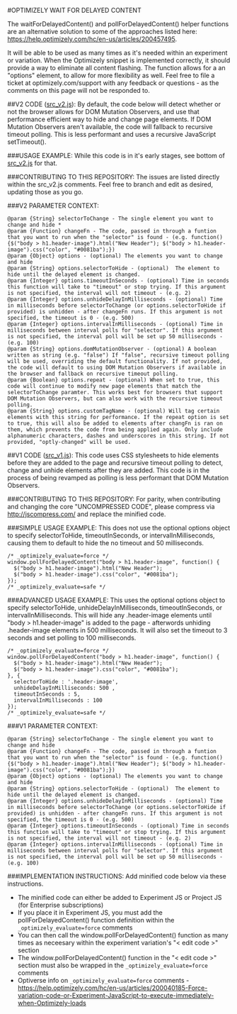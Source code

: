 #OPTIMIZELY WAIT FOR DELAYED CONTENT

The waitForDelayedContent() and pollForDelayedContent() helper functions are an alternative solution to some of the approaches listed here: https://help.optimizely.com/hc/en-us/articles/200457495.  

It will be able to be used as many times as it's needed within an experiment or variation. When the Optimizely snippet is implemented correctly, it should provide a way to eliminate all content flashing.
The function allows for a an "options" element, to allow for more flexibility as well.
Feel free to file a ticket at optimizely.com/support with any feedback or questions - as the comments on this page will not be responded to.

##V2 CODE ([src_v2.js](https://github.com/circAssimilate/Optimizely-Poll-For-Delayed-Content/blob/master/src_v2.js)):
By default, the code below will detect whether or not the browser allows for DOM Mutation Observers, and use that performance efficient way to hide and change page elements.
If DOM Mutation Observers aren't available, the code will fallback to recursive timeout polling. This is less performant and uses a recursive JavaScript setTimeout().

###USAGE EXAMPLE:
While this code is in it's early stages, see bottom of [src_v2.js](https://github.com/circAssimilate/Optimizely-Poll-For-Delayed-Content/blob/master/src_v2.js) for that.

###CONTRIBUTING TO THIS REPOSITORY:
The issues are listed directly within the src_v2.js comments. Feel free to branch and edit as desired, updating those as you go.

###V2 PARAMETER CONTEXT:
```
@param {String} selectorToChange - The single element you want to change and hide *
@param {Function} changeFn - The code, passed in through a funtion that you want to run when the "selector" is found - (e.g. function(){$("body > h1.header-image").html("New Header"); $("body > h1.header-image").css("color", "#0081ba");})
@param {Object} options - (optional) The elements you want to change and hide
@param {String} options.selectorToHide - (optional)  The element to hide until the delayed element is changed.
@param {Integer} options.timeoutInSeconds - (optional) Time in seconds this function will take to "timeout" or stop trying. If this argument is not specified, the interval will not timeout - (e.g. 2)
@param {Integer} options.unhideDelayInMilliseconds - (optional) Time in milliseconds before selectorToChange (or options.selectorToHide if provided) is unhidden - after changeFn runs. If this argument is not specified, the timeout is 0 - (e.g. 500)
@param {Integer} options.intervalInMilliseconds - (optional) Time in milliseconds between interval polls for "selector". If this argument is not specified, the interval poll will be set up 50 milliseconds - (e.g. 100)
@param {String} options.domMutationObserver - (optional) A boolean written as string (e.g. "false") If "false", recursive timeout polling will be used, overriding the default functionality. If not provided, the code will default to using DOM Mutation Observers if available in the browser and fallback on recursive timeout polling.
@param {Boolean} options.repeat - (optional) When set to true, this code will continue to modify new page elements that match the selectorToChange paramter. This works best for browsers that support DOM Mutation Observers, but can also work with the recursive timeout polling.
@param {String} options.customTagName - (optional) Will tag certain elements with this string for performance. If the repeat option is set to true, this will also be added to elements after changFn is ran on them, which prevents the code from being applied again. Only include alphanumeric characters, dashes and underscores in this string. If not provided, "optly-changed" will be used.
```

##V1 CODE ([src_v1.js](https://github.com/circAssimilate/Optimizely-Poll-For-Delayed-Content/blob/master/src_v1.js)):
This code uses CSS stylesheets to hide elements before they are added to the page and recursive timeout polling to detect, change and unhide elements after they are added. This code is in the process of being revamped as polling is less performant that DOM Mutation Observers.

###CONTRIBUTING TO THIS REPOSITORY:
For parity, when contributing and changing the core "UNCOMPRESSED CODE", please compress via http://jscompress.com/ and replace the minified code.

###SIMPLE USAGE EXAMPLE:
This does not use the optional options object to specify selectorToHide, timeoutInSeconds, or intervalInMilliseconds, causing them to default to hide the no timeout and 50 milliseconds.

```
/* _optimizely_evaluate=force */
window.pollForDelayedContent("body > h1.header-image", function() {
  $("body > h1.header-image").html("New Header");
  $("body > h1.header-image").css("color", "#0081ba");
});
/* _optimizely_evaluate=safe */
```

###ADVANCED USAGE EXAMPLE:
This uses the optional options object to specify selectorToHide, unhideDelayInMilliseconds, timeoutInSeconds, or intervalInMilliseconds. This will hide any .header-image elements until "body > h1.header-image" is added to the page - afterwords unhiding .header-image elements in 500 milliseconds. It will also set the timeout to 3 seconds and set polling to 100 milliseconds.

```
/* _optimizely_evaluate=force */
window.pollForDelayedContent("body > h1.header-image", function() {
  $("body > h1.header-image").html("New Header");
  $("body > h1.header-image").css("color", "#0081ba");
}, {
  selectorToHide : '.header-image',
  unhideDelayInMilliseconds: 500 ,
  timeoutInSeconds : 5,
  intervalInMilliseconds : 100
});
/* _optimizely_evaluate=safe */
```

###V1 PARAMETER CONTEXT:
```
@param {String} selectorToChange - The single element you want to change and hide
@param {Function} changeFn - The code, passed in through a funtion that you want to run when the "selector" is found - (e.g. function(){$("body > h1.header-image").html("New Header"); $("body > h1.header-image").css("color", "#0081ba");})
@param {Object} options - (optional) The elements you want to change and hide
@param {String} options.selectorToHide - (optional)  The element to hide until the delayed element is changed.
@param {Integer} options.unhideDelayInMilliseconds - (optional) Time in milliseconds before selectorToChange (or options.selectorToHide if provided) is unhidden - after changeFn runs. If this argument is not specified, the timeout is 0 - (e.g. 500)
@param {Integer} options.timeoutInSeconds - (optional) Time in seconds this function will take to "timeout" or stop trying. If this argument is not specified, the interval will not timeout - (e.g. 2)
@param {Integer} options.intervalInMilliseconds - (optional) Time in milliseconds between interval polls for "selector". If this argument is not specified, the interval poll will be set up 50 milliseconds - (e.g. 100)
```

###IMPLEMENTATION INSTRUCTIONS:
Add minified code below via these instructions.

- The minified code can either be added to Experiment JS or Project JS (for Enterprise subscriptions)
- If you place it in Experiment JS, you must add the pollForDelayedContent() function definition within the `_optimizely_evaluate=force` comments
- You can then call the window.pollForDelayedContent() function as many times as neceesary within the experiment variation's "< edit code >" section
- The window.pollForDelayedContent() function in the "< edit code >" section must also be wrapped in the `_optimizely_evaluate=force` comments
- Optiverse info on `_optimizely_evaluate=force` comments - https://help.optimizely.com/hc/en-us/articles/200040185-Force-variation-code-or-Experiment-JavaScript-to-execute-immediately-when-Optimizely-loads
